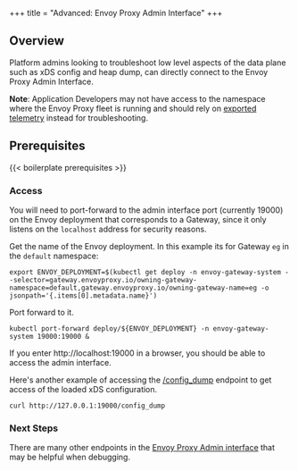 +++
title = "Advanced: Envoy Proxy Admin Interface"
+++

## Overview
Platform admins looking to troubleshoot low level aspects of the data plane such as xDS config and heap dump, can directly connect to the Envoy Proxy Admin Interface.

**Note**: Application Developers may not have access to the namespace where the Envoy Proxy fleet is running and should rely on [exported telemetry](https://gateway.envoyproxy.io/docs/tasks/observability/) instead for troubleshooting.

## Prerequisites

{{< boilerplate prerequisites >}}

### Access

You will need to port-forward to the admin interface port (currently 19000) on the Envoy deployment that corresponds to a Gateway, since it only listens on the `localhost`
address for security reasons.

Get the name of the Envoy deployment. In this example its for Gateway `eg` in the `default` namespace:

```shell
export ENVOY_DEPLOYMENT=$(kubectl get deploy -n envoy-gateway-system --selector=gateway.envoyproxy.io/owning-gateway-namespace=default,gateway.envoyproxy.io/owning-gateway-name=eg -o jsonpath='{.items[0].metadata.name}')
```

Port forward to it.

```shell
kubectl port-forward deploy/${ENVOY_DEPLOYMENT} -n envoy-gateway-system 19000:19000 &
```

If you enter http://localhost:19000 in a browser, you should be able to access the admin interface.


Here's another example of accessing the [/config_dump](https://www.envoyproxy.io/docs/envoy/latest/operations/admin#get--config_dump) endpoint to get access of the loaded xDS configuration.

```shell
curl http://127.0.0.1:19000/config_dump
```

### Next Steps

There are many other endpoints in the [Envoy Proxy Admin interface](https://www.envoyproxy.io/docs/envoy/latest/operations/admin) that may be helpful when debugging.
